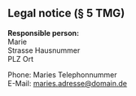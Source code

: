 ## Legal notice (§ 5 TMG)

**Responsible person:**\
Marie\
Strasse Hausnummer\
PLZ Ort

Phone: Maries Telephonnummer\
E-Mail: maries.adresse@domain.de
